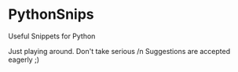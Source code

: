 # PythonSnips
Useful Snippets for Python

Just playing around. Don't take serious /n
Suggestions are accepted eagerly ;)
